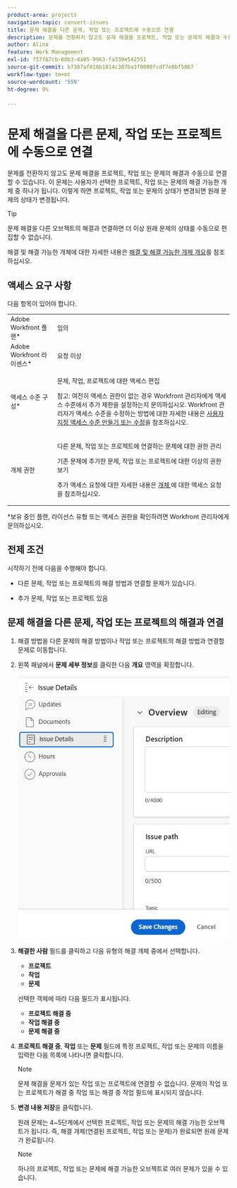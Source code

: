 ```yaml
---
product-area: projects
navigation-topic: convert-issues
title: 문제 해결을 다른 문제, 작업 또는 프로젝트에 수동으로 연결
description: 문제를 전환하지 않고도 문제 해결을 프로젝트, 작업 또는 문제의 해결과 수동으로 연결할 수 있습니다. 이 문제는 사용자가 선택한 프로젝트, 작업 또는 문제의 해결 가능한 개체 중 하나가 됩니다. 이렇게 하면 프로젝트, 작업 또는 문제의 상태가 변경되면 원래 문제의 상태가 변경됩니다.
author: Alina
feature: Work Management
exl-id: f57f67cb-60b3-4a95-9963-fa339e542551
source-git-commit: b7387af018b1814c387ba3f0000fcdf7e0bf5067
workflow-type: tm+mt
source-wordcount: '559'
ht-degree: 0%

---
```


# 문제 해결을 다른 문제, 작업 또는 프로젝트에 수동으로 연결

문제를 전환하지 않고도 문제 해결을 프로젝트, 작업 또는 문제의 해결과 수동으로 연결할 수 있습니다. 이 문제는 사용자가 선택한 프로젝트, 작업 또는 문제의 해결 가능한 개체 중 하나가 됩니다. 이렇게 하면 프로젝트, 작업 또는 문제의 상태가 변경되면 원래 문제의 상태가 변경됩니다.

>[!TIP]
>
>문제 해결을 다른 오브젝트의 해결과 연결하면 더 이상 원래 문제의 상태를 수동으로 편집할 수 없습니다.

해결 및 해결 가능한 개체에 대한 자세한 내용은 [해결 및 해결 가능한 개체 개요](../../../manage-work/issues/convert-issues/resolving-and-resolvable-objects.md)를 참조하십시오.

## 액세스 요구 사항

다음 항목이 있어야 합니다.

<table style="table-layout:auto"> 
 <col> 
 <col> 
 <tbody> 
  <tr> 
   <td role="rowheader">Adobe Workfront 플랜*</td> 
   <td> <p>임의 </p> </td> 
  </tr> 
  <tr> 
   <td role="rowheader">Adobe Workfront 라이센스*</td> 
   <td> <p>요청 이상</p> </td> 
  </tr> 
  <tr> 
   <td role="rowheader">액세스 수준 구성*</td> 
   <td> <p>문제, 작업, 프로젝트에 대한 액세스 편집</p> <p>참고: 여전히 액세스 권한이 없는 경우 Workfront 관리자에게 액세스 수준에서 추가 제한을 설정하는지 문의하십시오. Workfront 관리자가 액세스 수준을 수정하는 방법에 대한 자세한 내용은 <a href="../../../administration-and-setup/add-users/configure-and-grant-access/create-modify-access-levels.md" class="MCXref xref">사용자 지정 액세스 수준 만들기 또는 수정</a>을 참조하십시오.</p> </td> 
  </tr> 
  <tr> 
   <td role="rowheader">개체 권한</td> 
   <td> <p>다른 문제, 작업 또는 프로젝트에 연결하는 문제에 대한 권한 관리</p> <p>기존 문제에 추가한 문제, 작업 또는 프로젝트에 대한 이상의 권한 보기</p> <p>추가 액세스 요청에 대한 자세한 내용은 <a href="../../../workfront-basics/grant-and-request-access-to-objects/request-access.md" class="MCXref xref">개체 </a>에 대한 액세스 요청 을 참조하십시오.</p> </td> 
  </tr> 
 </tbody> 
</table>

&#42;보유 중인 플랜, 라이선스 유형 또는 액세스 권한을 확인하려면 Workfront 관리자에게 문의하십시오.

## 전제 조건

시작하기 전에 다음을 수행해야 합니다.

* 다른 문제, 작업 또는 프로젝트의 해결 방법과 연결할 문제가 있습니다.

* 추가 문제, 작업 또는 프로젝트 있음

## 문제 해결을 다른 문제, 작업 또는 프로젝트의 해결과 연결

1. 해결 방법을 다른 문제의 해결 방법이나 작업 또는 프로젝트의 해결 방법과 연결할 문제로 이동합니다.
1. 왼쪽 패널에서 **문제 세부 정보**&#x200B;를 클릭한 다음 **개요** 영역을 확장합니다.

   ![문제 세부 정보 아이콘](assets/qs-issue-details-icon-expanded-with-overview-section-350x462.png)

1. **해결한 사람** 필드를 클릭하고 다음 유형의 해결 개체 중에서 선택합니다.

   * **프로젝트**
   * **작업**
   * **문제**

   선택한 객체에 따라 다음 필드가 표시됩니다.

   * **프로젝트 해결 중**
   * **작업 해결 중**
   * **문제 해결 중**

1. **프로젝트 해결 중**, **작업** 또는 **문제** 필드에 특정 프로젝트, 작업 또는 문제의 이름을 입력한 다음 목록에 나타나면 클릭합니다.

   >[!NOTE]
   >
   >문제 해결을 문제가 있는 작업 또는 프로젝트에 연결할 수 없습니다. 문제의 작업 또는 프로젝트가 해결 중 작업 또는 해결 중 작업 필드에 표시되지 않습니다.


1. **변경 내용 저장**&#x200B;을 클릭합니다.

   원래 문제는 4~5단계에서 선택한 프로젝트, 작업 또는 문제의 해결 가능한 오브젝트가 됩니다. 즉, 해결 개체(연결된 프로젝트, 작업 또는 문제)가 완료되면 원래 문제가 완료됩니다.

   >[!NOTE]
   >
   >하나의 프로젝트, 작업 또는 문제에 해결 가능한 오브젝트로 여러 문제가 있을 수 있습니다.
